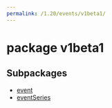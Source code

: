 ```yaml
---
permalink: /1.20/events/v1beta1/
---
```


# package v1beta1



## Subpackages

* [event](events-v1beta1-event.md)
* [eventSeries](events-v1beta1-eventSeries.md)